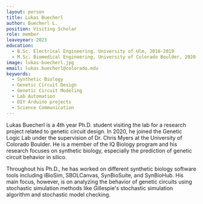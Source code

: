 ```yaml
---
layout: person
title: Lukas Buecherl
author: Buecherl L.
position: Visiting Scholar
role: member
leaveyear: 2023
education:
  - B.Sc. Electrical Engineering, University of Ulm, 2016-2019
  - M.Sc. Biomedical Engineering, University of Colorado Boulder, 2020-2022
image: lukas-buecherl.jpg
email: lukas.buecherl@colorado.edu
keywords:
  - Synthetic Biology
  - Genetic Circuit Design
  - Genetic Circuit Modeling
  - Lab Automation
  - DIY Arduino projects
  - Science Communication
---
```

Lukas Buecherl is a 4th year Ph.D. student visiting the lab for a research project related to genetic circuit design. In 2020, he joined the Genetic Logic Lab under the supervision of Dr. Chris Myers at the University of Colorado Boulder. He is a member of the IQ Biology program and his research focuses on synthetic biology, especially the prediction of genetic circuit behavior in silico.

Throughout his Ph.D., he has worked on different synthetic biology software tools including iBioSim, SBOLCanvas, SynBioSuite, and SynBioHub. His main focus, however, is on analyzing the behavior of genetic circuits using stochastic simulation methods like Gillespie's stochastic simulation algorithm and stochastic model checking.